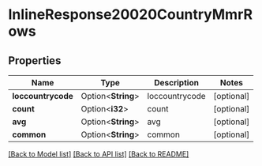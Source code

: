 # InlineResponse20020CountryMmrRows

## Properties

Name | Type | Description | Notes
------------ | ------------- | ------------- | -------------
**loccountrycode** | Option<**String**> | loccountrycode | [optional]
**count** | Option<**i32**> | count | [optional]
**avg** | Option<**String**> | avg | [optional]
**common** | Option<**String**> | common | [optional]

[[Back to Model list]](../README.md#documentation-for-models) [[Back to API list]](../README.md#documentation-for-api-endpoints) [[Back to README]](../README.md)


